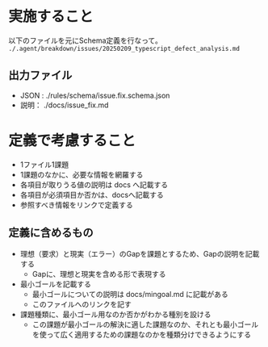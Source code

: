 # 実施すること

以下のファイルを元にSchema定義を行なって。
`./.agent/breakdown/issues/20250209_typescript_defect_analysis.md`

## 出力ファイル

- JSON : ./rules/schema/issue.fix.schema.json
- 説明： ./docs/issue_fix.md

# 定義で考慮すること

- 1ファイル1課題
- 1課題のなかに、必要な情報を網羅する
- 各項目が取りうる値の説明は docs へ記載する
- 各項目が必須項目か否かは、docsへ記載する
- 参照すべき情報をリンクで定義する

## 定義に含めるもの

- 理想（要求）と現実（エラー）のGapを課題とするため、Gapの説明を記載する
  - Gapに、理想と現実を含める形で表現する
- 最小ゴールを記載する
  - 最小ゴールについての説明は docs/mingoal.md に記載がある
  - このファイルへのリンクを記す
- 課題種類に、最小ゴール用なのか否かがわかる種別を設ける
  - この課題が最小ゴールの解決に適した課題なのか、それとも最小ゴールを使って広く適用するための課題なのかを種類分けできるようにする
